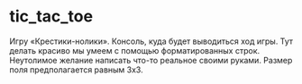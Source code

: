 # tic_tac_toe
Игру «Крестики-нолики».
Консоль, куда будет выводиться ход игры. Тут делать красиво мы умеем с помощью форматированных строк.
Неутолимое желание написать что-то реальное своими руками.
Размер поля предполагается равным 3x3.
